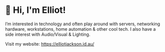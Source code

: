 # 👋 Hi, I'm Elliot!

I’m interested in technology and often play around with servers, networking hardware, workstations, home automation & other cool tech.
I also have a side interest with Audio/Visual & Lighting.

Visit my website: https://elliotjackson.id.au/

<!---
ElliotJackson/ElliotJackson is a ✨ special ✨ repository because its `README.md` (this file) appears on your GitHub profile.
You can click the Preview link to take a look at your changes.
--->
